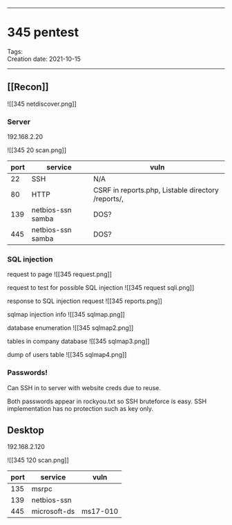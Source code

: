 -----------------------------------------------
# 345 pentest
Tags:  
Creation date: 2021-10-15

-----------------------------------------------

## [[Recon]]

![[345 netdiscover.png]]

### Server
192.168.2.20

![[345 20 scan.png]]

| port | service           | vuln                                               |
| ---- | ----------------- | -------------------------------------------------- |
| 22   | SSH               | N/A                                                |
| 80   | HTTP              | CSRF in reports.php, Listable directory /reports/, |
| 139  | netbios-ssn samba | DOS?                                               |
| 445  | netbios-ssn samba | DOS?                                                   |

### SQL injection

request to page
![[345 request.png]]

request to test for possible SQL injection
![[345 request sqli.png]]

response to SQL injection request
![[345 reports.png]]

sqlmap injection info
![[345 sqlmap.png]]

database enumeration
![[345 sqlmap2.png]]

tables in company database
![[345 sqlmap3.png]]

dump of users table
![[345 sqlmap4.png]]

### Passwords!

Can SSH in to server with website creds due to reuse.

Both passwords appear in rockyou.txt so SSH bruteforce is easy. SSH implementation has no protection such as key only.

## Desktop

192.168.2.120

![[345 120 scan.png]]

| port | service      | vuln     |
| ---- | ------------ | -------- |
| 135  | msrpc        |          |
| 139  | netbios-ssn  |          |
| 445  | microsoft-ds | ms17-010 |

